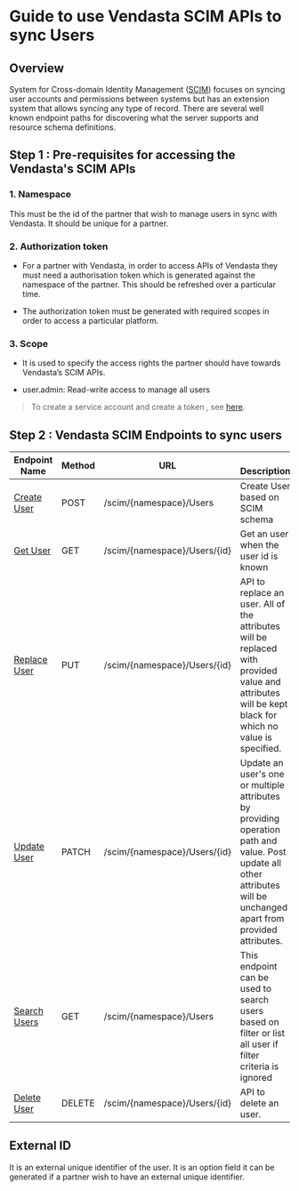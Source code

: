 # Guide to use Vendasta SCIM APIs to sync Users


## Overview
System for Cross-domain Identity Management ([SCIM](https://en.wikipedia.org/wiki/System_for_Cross-domain_Identity_Management)) focuses on syncing user accounts and permissions between systems but has an extension system that allows syncing any type of record. There are several well known endpoint paths for discovering what the server supports and resource schema definitions.


## Step 1 : Pre-requisites for accessing the Vendasta's SCIM APIs

### 1. Namespace

This must be the id of the partner that wish to manage users in sync with Vendasta. It should be unique for a partner.

### 2. Authorization token
- For a partner with Vendasta, in order to access APIs of Vendasta they must need a authorisation token which is generated against the namespace of the partner. This should be refreshed over a particular time.

- The authorization token must be generated with required scopes in order to access a particular platform.

### 3. Scope
- It is used to specify the access rights the partner should have towards Vendasta’s SCIM APIs.

- user.admin: Read-write access to manage all users

> To create a service account and create a token , see [here](../../Authorization/2-legged-oauth/Overview.md).



## Step 2 : Vendasta SCIM Endpoints to sync users

Endpoint Name | Method | URL | &nbsp;&nbsp;&nbsp; Description 
---------|----------|---------|---------------
 [Create User](../../../openapi/scim/scim.yaml/paths/~1{namespace}~1Users) | POST | /scim/{namespace}/Users | Create User based on SCIM schema | [Create API]((../../openapi/scim/scim.yaml))
 [Get User](../../../openapi/scim/scim.yaml/paths/~1{namespace}~1Users~1{id}) | GET | /scim/{namespace}/Users/{id} | Get an user when the user id is known| 
 [Replace User](../../../openapi/scim/scim.yaml/paths/~1{namespace}~1Users~1{id}) | PUT | /scim/{namespace}/Users/{id} | API to replace an user. All of the attributes will be replaced with provided value and attributes will be kept black for which no value is specified.| 
 [Update User](../../../openapi/scim/scim.yaml/paths/~1{namespace}~1Users~1{id}) | PATCH | /scim/{namespace}/Users/{id} | Update an user's one or multiple attributes by providing operation path and value. Post update all other attributes will be unchanged apart from provided attributes.|
 [Search Users](../../../openapi/scim/scim.yaml/paths/~1{namespace}~1Users)| GET | /scim/{namespace}/Users | This endpoint can be used to search users based on filter or list all user if filter criteria is ignored |
 [Delete User](../../../openapi/scim/scim.yaml/paths/~1{namespace}~1Users~1{id}) | DELETE | /scim/{namespace}/Users/{id} | API to delete an user.|



## External ID 
It is an external unique identifier of the user. It is an option field it can be generated if a partner wish to have an external unique identifier.